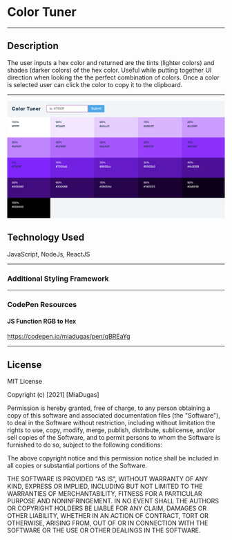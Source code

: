 # Color Tuner

<hr>

## Description
The user inputs a hex color and returned are the tints (lighter colors) and shades (darker colors) of the hex color. Useful while putting together UI direction when looking the the perfect combination of colors. Once a color is selected user can click the color to copy it to the clipboard.

<hr>

![Main View](https://github.com/miadugas/color-tuner/blob/main/color-tuner.png)


## Technology Used
JavaScript, NodeJs, ReactJS 

<hr>

### Additional Styling Framework

<hr>

### CodePen Resources
#### JS Function RGB to Hex
https://codepen.io/miadugas/pen/qBREaYg

<hr>

## License

MIT License

Copyright (c) [2021] [MiaDugas]

Permission is hereby granted, free of charge, to any person obtaining a copy
of this software and associated documentation files (the "Software"), to deal
in the Software without restriction, including without limitation the rights
to use, copy, modify, merge, publish, distribute, sublicense, and/or sell
copies of the Software, and to permit persons to whom the Software is
furnished to do so, subject to the following conditions:

The above copyright notice and this permission notice shall be included in all
copies or substantial portions of the Software.

THE SOFTWARE IS PROVIDED "AS IS", WITHOUT WARRANTY OF ANY KIND, EXPRESS OR
IMPLIED, INCLUDING BUT NOT LIMITED TO THE WARRANTIES OF MERCHANTABILITY,
FITNESS FOR A PARTICULAR PURPOSE AND NONINFRINGEMENT. IN NO EVENT SHALL THE
AUTHORS OR COPYRIGHT HOLDERS BE LIABLE FOR ANY CLAIM, DAMAGES OR OTHER
LIABILITY, WHETHER IN AN ACTION OF CONTRACT, TORT OR OTHERWISE, ARISING FROM,
OUT OF OR IN CONNECTION WITH THE SOFTWARE OR THE USE OR OTHER DEALINGS IN THE
SOFTWARE.
